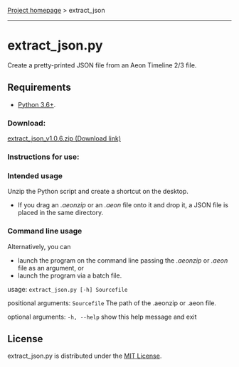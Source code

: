 [Project homepage](index) > extract_json

------------------------------------------------------------------

# extract_json.py

Create a pretty-printed JSON file from an Aeon Timeline 2/3 file.

## Requirements

- [Python 3.6+](https://www.python.org). 

### Download:

[extract_json_v1.0.6.zip (Download link)](https://raw.githubusercontent.com/peter88213/paeon/main/extract_json/dist/extract_json_v1.0.6.zip)

### Instructions for use:

### Intended usage

Unzip the Python script and create a shortcut on the desktop. 
- If you drag an *.aeonzip* or an *.aeon* file onto it and drop it, a JSON file is placed in the same directory. 

### Command line usage

Alternatively, you can

- launch the program on the command line passing the *.aeonzip* or *.aeon* file as an argument, or
- launch the program via a batch file.

usage: `extract_json.py [-h] Sourcefile`

positional arguments:
  `Sourcefile`  The path of the .aeonzip or .aeon file.

optional arguments:
  `-h, --help`  show this help message and exit


## License

extract_json.py is distributed under the [MIT License](http://www.opensource.org/licenses/mit-license.php).